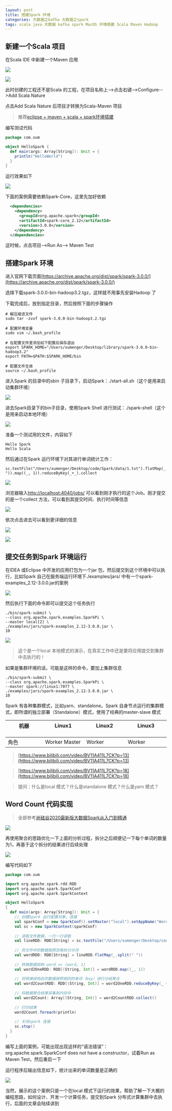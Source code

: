 ```yaml
---
layout: post
title: 搭建Spark 环境
categories: 大数据之kafka 大数据之spark
tags: scala java 大数据 kafka spark MacOS 环境搭建 Scala Maven Hadoop 
---
```


## 新建一个Scala 项目

在Scala IDE 中新建一个Maven 应用

![](../media/image/2020-11-23/01-01.png)

![](../media/image/2020-11-23/01-02.png)

此时创建的工程还不是Scala 的工程，在项目名称上-->点击右键-->Configure-->Add Scala Nature

点击Add Scala Nature 后项目才转换为Scala-Maven 项目

>推荐[eclipse + maven + scala + spark环境搭建](https://www.cnblogs.com/wmm15738807386/p/6723391.html)

编写测试代码

```scala
package com.xum

object HelloSpark {
  def main(args: Array[String]): Unit = {
    println("HelloWorld")
  }
}
```

运行效果如下

![](../media/image/2020-11-23/01-03.png)

下面的案例需要依赖Spark-Core，这里先加好依赖

```xml
  <dependencies>
    <dependency>
      <groupId>org.apache.spark</groupId>  
      <artifactId>spark-core_2.12</artifactId>  
      <version>3.0.0</version>  
    </dependency>
  </dependencies>
```

这时候，点击项目-->Run As--> Maven Test

## 搭建Spark 环境

进入官网下载页面[https://archive.apache.org/dist/spark/spark-3.0.0/](https://archive.apache.org/dist/spark/spark-3.0.0/)

选择下载spark-3.0.0-bin-hadoop3.2.tgz，这样就不用事先安装Hadoop 了

下载完成后，放到指定目录，然后按照下面的步骤操作

```shell
# 解压缩该文件
sudo tar -zvxf spark-3.0.0-bin-hadoop3.2.tgz

# 配置环境变量
sudo vim ~/.bash_profile

# 在配置文件里添加如下配置后保存退出
export SPARK_HOME="/Users/xumenger/Desktop/library/spark-3.0.0-bin-hadoop3.2"
export PATH=$PATH:$SPARK_HOME/bin

# 配置文件生效
source ~/.bash_profile
```

进入Spark 的目录中的sbin 子目录下，启动Spark：./start-all.sh（这个是用来启动集群环境）

![](../media/image/2020-11-23/02-01.png)

进去Spark目录下的bin子目录，使用Spark Shell 进行测试：./spark-shell（这个是用来启动本地环境）

![](../media/image/2020-11-23/02-02.png)

准备一个测试用的文件，内容如下

```
Hello Spark
Hello Scala
```

然后通过在Spark 运行环境下对其进行单词统计工作：

```
sc.textFile("/Users/xumenger/Desktop/code/Spark/data/1.txt").flatMap(_.split(" ")).map((_, 1)).reduceByKey(_+_).collect
```

![](../media/image/2020-11-23/02-03.png)

浏览器输入[http://localhost:4040/jobs/](http://localhost:4040/jobs/) 可以看到刚才执行的这个Job。刚才提交的是一个collect 方法，可以看到其提交时间、执行时间等信息

![](../media/image/2020-11-23/02-04.png)

依次点击进去可以看到更详细的信息

![](../media/image/2020-11-23/02-05.png)

![](../media/image/2020-11-23/02-06.png)

## 提交任务到Spark 环境运行

在IDEA 或Eclipse 中开发的应用打包为一个jar 包，然后提交到这个环境中可以执行，比如Spark 自己在服务端运行环境下./examples/jars/ 中有一个spark-examples_2.12-3.0.0.jar的案例

![](../media/image/2020-11-23/02-07.png)

然后执行下面的命令即可以提交这个任务执行

```
./bin/spark-submit \
--class org.apache.spark.examples.SparkPi \
--master local[2] \
./examples/jars/spark-examples_2.12-3.0.0.jar \
10
```

![](../media/image/2020-11-23/02-08.png)

>这个是一个local 本地模式的演示，在真实工作中还是要将应用提交到集群中去执行的！

如果是集群环境的话，可能是这样的命令，要加上集群信息

```
./bin/spark-submit \
--class org.apache.spark.examples.SparkPi \
--master spark://linux1:7077 \
./examples/jars/spark-examples_2.12-3.0.0.jar \
10
```

Spark 有各种集群模式，比如yarn、standalone。Spark 自身节点运行的集群模式，即所谓的独立部署（Standalone）模式，使用了经典的master-slave 模式

机器        &nbsp;&nbsp;&nbsp;&nbsp;&nbsp;&nbsp;&nbsp;&nbsp;&nbsp;&nbsp;&nbsp;&nbsp;&nbsp;&nbsp;&nbsp;&nbsp;&nbsp;&nbsp; | Linux1   &nbsp;&nbsp;&nbsp;&nbsp;&nbsp;&nbsp;&nbsp;&nbsp;&nbsp;&nbsp;&nbsp;&nbsp;&nbsp;&nbsp;&nbsp;&nbsp;&nbsp;&nbsp;    | Linux2   &nbsp;&nbsp;&nbsp;&nbsp;&nbsp;&nbsp;&nbsp;&nbsp;&nbsp;&nbsp;&nbsp;&nbsp;&nbsp;&nbsp;&nbsp;&nbsp;&nbsp;&nbsp;     | Linux3  &nbsp;&nbsp;&nbsp;&nbsp;&nbsp;&nbsp;&nbsp;&nbsp;&nbsp;&nbsp;&nbsp;&nbsp;&nbsp;&nbsp;&nbsp;&nbsp;&nbsp;&nbsp;
------------ | ------------ | -------------| -------------
角色        | Worker Master | Worker        | Worker

>[https://www.bilibili.com/video/BV11A411L7CK?p=13](https://www.bilibili.com/video/BV11A411L7CK?p=13)

>[https://www.bilibili.com/video/BV11A411L7CK?p=18](https://www.bilibili.com/video/BV11A411L7CK?p=18)

>提问：什么是local 模式？什么是standalone 模式？什么是yarn 模式？

## Word Count 代码实现

>全部参考[尚硅谷2020最新版大数据Spark从入门到精通](https://www.bilibili.com/video/BV11A411L7CK?p=5)

![](../media/image/2020-11-23/03-01.png)

再使用聚合的思路优化一下上面的分析过程，拆分之后顺便记一下每个单词的数量为1，再基于这个拆分的结果进行后续处理

![](../media/image/2020-11-23/03-02.png)

编写代码如下

```scala
package com.xum

import org.apache.spark.rdd.RDD
import org.apache.spark.SparkConf
import org.apache.spark.SparkContext

object HelloSpark 
{
  def main(args: Array[String]): Unit = {
    // 创建Spark 运行配置对象，连接
    val sparkConf = new SparkConf().setMaster("local").setAppName("WordCount")
    val sc = new SparkContext(sparkConf)
    
    // 读取文件数据，一行一行读取
    val lineRDD: RDD[String] = sc.textFile("/Users/xumenger/Desktop/code/Spark/data/1.txt");
    
    // 将文件中的数据按照空格拆分分词
    val wordRDD: RDD[String] = lineRDD.flatMap(_.split(" "))
    
    // 转换数据结构 word => (word, 1)
    val word2OneRDD: RDD[(String, Int)] = wordRDD.map((_, 1))
    
    // 将转换结构后的数据按照相同的单词（key）进行分组聚合
    val word2CountRDD: RDD[(String, Int)] = word2OneRDD.reduceByKey(_ + _)
    
    // 将数据聚合结果采集到内存中
    val word2Count: Array[(String, Int)] = word2CountRDD.collect()
    
    // 打印结果
    word2Count.foreach(println)
    
    // 关闭spark 连接
    sc.stop()
  }
}
```

编写上面的案例，可能出现出现这样的“语法错误”：org.apache.spark.SparkConf does not have a constructor，试着Run as Maven Test，然后重启一下

运行程序后输出信息如下，统计出来的单词数量是正确的

![](../media/image/2020-11-23/03-03.png)

当然，展示的这个案例只是一个在local 模式下运行的效果，帮助了解一下大概的编程思路，如何设计、开发一个计算任务，提交到Spark 分布式计算集群中去执行，后面的文章会陆续讲到
